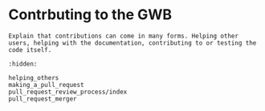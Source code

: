 Contrbuting to the GWB
======================

```{todo}
Explain that contributions can come in many forms. Helping other users, helping with the documentation, contributing to or testing the code itself.
```

```{toctree}
:hidden:

helping_others
making_a_pull_request
pull_request_review_process/index
pull_request_merger
```
